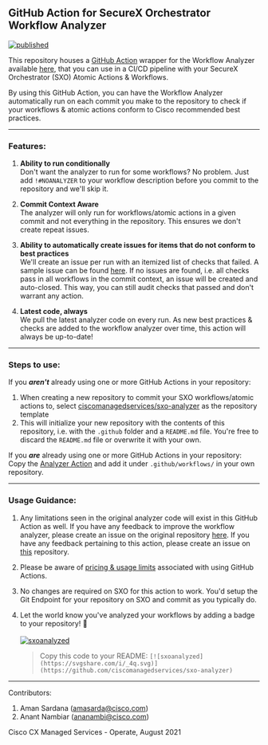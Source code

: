## GitHub Action for SecureX Orchestrator Workflow Analyzer

[![published](https://static.production.devnetcloud.com/codeexchange/assets/images/devnet-published.svg)](https://developer.cisco.com/codeexchange/github/repo/ciscomanagedservices/sxo-analyzer)

This repository houses a [GitHub Action](https://github.com/features/actions) wrapper for the Workflow Analyzer available [here](https://ciscosecurity.github.io/sxo-05-security-workflows/analyzer/), that you can use in a CI/CD pipeline with your SecureX Orchestrator (SXO) Atomic Actions & Workflows. 

By using this GitHub Action, you can have the Workflow Analyzer automatically run on each commit you make to the repository to check if your workflows & atomic actions conform to Cisco recommended best practices.

---

### Features:
1. **Ability to run conditionally**
<br>Don't want the analyzer to run for some workflows? No problem. Just add `!#NOANALYZER` to your workflow description before you commit to the repository and we'll skip it.

2. **Commit Context Aware**
<br>The analyzer will only run for workflows/atomic actions in a given commit and not everything in the repository. This ensures we don't create repeat issues.

3. **Ability to automatically create issues for items that do not conform to best practices**
<br>We'll create an issue per run with an itemized list of checks that failed. A sample issue can be found [here](https://github.com/ciscomanagedservices/sxo-analyzer/issues/1). If no issues are found, i.e. all checks pass in all workflows in the commit context, an issue will be created and auto-closed. This way, you can still audit checks that passed and don't warrant any action.

4. **Latest code, always**
<br>We pull the latest analyzer code on every run. As new best practices & checks are added to the workflow analyzer over time, this action will always be up-to-date!

---

### Steps to use:

If you _**aren't**_ already using one or more GitHub Actions in your repository: 
1. When creating a new repository to commit your SXO workflows/atomic actions to, select [ciscomanagedservices/sxo-analyzer](https://github.com/ciscomanagedservices/sxo-analyzer) as the repository template
2. This will initialize your new repository with the contents of this repository, i.e. with the `.github` folder and a `README.md` file. You're free to discard the `README.md` file or overwrite it with your own.

If you _**are**_ already using one or more GitHub Actions in your repository: 
<br>Copy the [Analyzer Action](.github/workflows/analyzer.yml) and add it under `.github/workflows/` in your own repository.

---

### Usage Guidance: 
1. Any limitations seen in the original analyzer code will exist in this GitHub Action as well. If you have any feedback to improve the workflow analyzer, please create an issue on the original repository [here](https://github.com/CiscoSecurity/sxo-05-security-workflows/issues/new?labels=bug). If you have any feedback pertaining to this action, please create an issue on [this](https://github.com/ciscomanagedservices/sxo-analyzer/issues/new) repository.
2. Please be aware of [pricing & usage limits](https://docs.github.com/en/actions/reference/usage-limits-billing-and-administration) associated with using GitHub Actions.
3. No changes are required on SXO for this action to work. You'd setup the Git Endpoint for your repository on SXO and commit as you typically do.
4. Let the world know you've analyzed your workflows by adding a badge to your repository! 🎉
<br><br>[![sxoanalyzed](https://svgshare.com/i/_4q.svg)](https://github.com/ciscomanagedservices/sxo-analyzer)
    
    > Copy this code to your README: `[![sxoanalyzed](https://svgshare.com/i/_4q.svg)](https://github.com/ciscomanagedservices/sxo-analyzer)`

---

Contributors:

1. Aman Sardana (amasarda@cisco.com)
2. Anant Nambiar (ananambi@cisco.com)

Cisco CX Managed Services - Operate, August 2021
